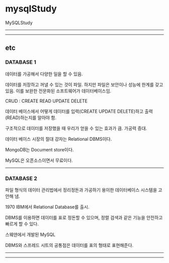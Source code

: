 # mysqlStudy
MySQLStudy

---


---
## etc

### DATABASE 1
데이터를 가공해서 다양한 일을 할 수 있음.

데이터를 저장하고 꺼낼 수 있는 것이 파일. 하지만 파일은 보안이나 성능에 한계를 갖고 있음. 이를 보완한 전문화된 소프트웨어가 데이터베이스임.

CRUD : CREATE READ UPDATE DELETE

데이터 베이스에서 어떻게 데이터를 입력(CREATE UPDATE DELETE)하고 출력(READ)하는지를 알아야 함.

구조적으로 데이터를 저장했을 때 우리가 얻을 수 있는 효과가 큼. 가공력 증대.

데이터 베이스 시장의 절대 강자는 Relational DBMS이다.

MongoDB는 Document store이다.

MySQL은 오픈소스이면서 무료이다.

---
### DATABASE 2

파일 형식의 데이터 관리법에서 정리정돈과 가공하기 용이한 데이터베이스 시스템을 고안해 냄.

1970 IBM에서 Relational Database를 출시.

DBMS를 이용하면 데이터를 표로 정돈할 수 있으며, 정렬 검색과 같은 기능을 안전하고 빠르게 할 수 있다.

스웨덴에서 개발된 MySQL

DBMS와 스프레드 시트의 공통점은 데이터를 표의 형태로 표현해준다.



---




---